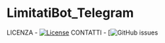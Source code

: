 # LimitatiBot_Telegram

LICENZA - [![License](https://img.shields.io/github/license/italia/bootstrap-italia.svg)](https://github.com/italia/bootstrap-italia/blob/master/LICENSE)
CONTATTI - [![GitHub issues](t.me/paperego68)

